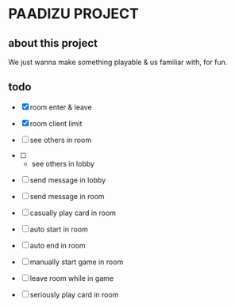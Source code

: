 # PAADIZU PROJECT

## about this project

We just wanna make something playable & us familiar with, for fun.

## todo

- [x] room enter & leave
- [x] room client limit
- [ ] see others in room
- [ ] * see others in lobby
- [ ] send message in lobby
- [ ] send message in room
- [ ] casually play card in room
- [ ] auto start in room
- [ ] auto end in room
- [ ] manually start game in room
- [ ] leave room while in game
- [ ] seriously play card in room

